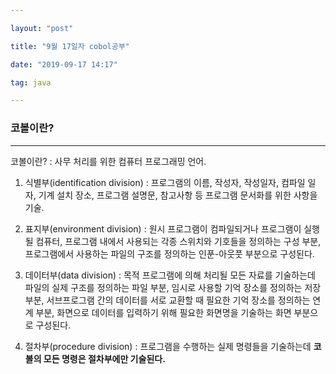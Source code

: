 ```yaml
---

layout: "post"

title: "9월 17일자 cobol공부"

date: "2019-09-17 14:17"

tag: java

---
```


### 코볼이란?

---

코볼이란? : 사무 처리를 위한 컴퓨터 프로그래밍 언어.

1. 식별부(identification division) : 프로그램의 이름, 작성자, 작성일자, 컴파일 일자, 기계 설치 장소, 프로그램 설명문, 참고사항 등 프로그램 문서화를 위한 사항을 기술.

2. 표지부(environment division) : 원시 프로그램이 컴파일되거나 프로그램이 실행될 컴퓨터, 프로그램 내에서 사용되는 각종 스위치와 기호들을 정의하는 구성 부분, 프로그램에서 사용하는 파일의 구조를 정의하는 인푼-아웃풋 부분으로 구성된다.

3. 데이터부(data division) : 목적 프로그램에 의해 처리될 모든 자료를 기술하는데 파일의 실제 구조를 정의하는 파일 부분, 임시로 사용할 기억 장소를 정의하는 저장부분, 서브프로그램 간의 데이터를 서로 교환할 때 필요한 기억 장소를 정의하는 연계 부분, 화면으로 데이터를 입력하기 위해 필요한 화면명을 기술하는 화면 부분으로 구성된다.

4. 절차부(procedure division) : 프로그램을 수행하는 실제 명령들을 기술하는데 **코볼의 모든 명령은 절차부에만 기술된다.**

